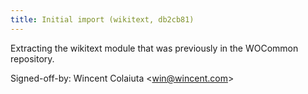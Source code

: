 ```yaml
---
title: Initial import (wikitext, db2cb81)
---
```


Extracting the wikitext module that was previously in the WOCommon repository.

Signed-off-by: Wincent Colaiuta &lt;win@wincent.com&gt;
